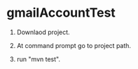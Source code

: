# gmailAccountTest

1) Downlaod project.

2) At command prompt go to project path.

3) run "mvn test".
